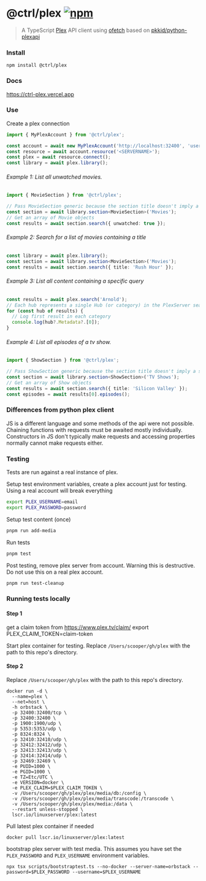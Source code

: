 # @ctrl/plex [![npm](https://badgen.net/npm/v/@ctrl/plex)](https://www.npmjs.com/package/@ctrl/plex)

> A TypeScript [Plex](https://www.plex.tv/) API client using [ofetch](https://github.com/unjs/ofetch) based on [pkkid/python-plexapi](https://github.com/pushingkarmaorg/python-plexapi)

### Install

```console
npm install @ctrl/plex
```

### Docs

https://ctrl-plex.vercel.app

### Use

Create a plex connection

```ts
import { MyPlexAccount } from '@ctrl/plex';

const account = await new MyPlexAccount('http://localhost:32400', 'username', 'password').connect();
const resource = await account.resource('<SERVERNAME>');
const plex = await resource.connect();
const library = await plex.library();
```

###### Example 1: List all unwatched movies.

```ts
import { MovieSection } from '@ctrl/plex';

// Pass MovieSection generic because the section title doesn't imply a section type.
const section = await library.section<MovieSection>('Movies');
// Get an array of Movie objects
const results = await section.search({ unwatched: true });
```

###### Example 2: Search for a list of movies containing a title

```ts
const library = await plex.library();
const section = await library.section<MovieSection>('Movies');
const results = await section.search({ title: 'Rush Hour' });
```

###### Example 3: List all content containing a specific query

```ts
const results = await plex.search('Arnold');
// Each hub represents a single Hub (or category) in the PlexServer search (movie, actor, etc)
for (const hub of results) {
  // Log first result in each category
  console.log(hub?.Metadata?.[0]);
}
```

###### Example 4: List all episodes of a tv show.

```ts
import { ShowSection } from '@ctrl/plex';

// Pass ShowSection generic because the section title doesn't imply a section type.
const section = await library.section<ShowSection>('TV Shows');
// Get an array of Show objects
const results = await section.search({ title: 'Silicon Valley' });
const episodes = await results[0].episodes();
```

### Differences from python plex client

JS is a different language and some methods of the api were not possible.
Chaining functions with requests must be awaited mostly individually. Constructors in JS don't typically make requests
and accessing properties normally cannot make requests either.

### Testing

Tests are run against a real instance of plex.

Setup test environment variables, create a plex account just for testing. Using a real account will break everything

```sh
export PLEX_USERNAME=email
export PLEX_PASSWORD=password
```

Setup test content (once)

```sh
pnpm run add-media
```

Run tests

```sh
pnpm test
```

Post testing, remove plex server from account. Warning this is destructive. Do not use this on a real plex account.

```sh
pnpm run test-cleanup
```

### Running tests locally

#### Step 1

get a claim token from https://www.plex.tv/claim/
export PLEX_CLAIM_TOKEN=claim-token

Start plex container for testing. Replace `/Users/scooper/gh/plex` with the path to this repo's directory.

#### Step 2
Replace `/Users/scooper/gh/plex` with the path to this repo's directory.

```console
docker run -d \
  --name=plex \
  --net=host \
  -h orbstack \
  -p 32400:32400/tcp \
  -p 32400:32400 \
  -p 1900:1900/udp \
  -p 5353:5353/udp \
  -p 8324:8324 \
  -p 32410:32410/udp \
  -p 32412:32412/udp \
  -p 32413:32413/udp \
  -p 32414:32414/udp \
  -p 32469:32469 \
  -e PUID=1000 \
  -e PGID=1000 \
  -e TZ=Etc/UTC \
  -e VERSION=docker \
  -e PLEX_CLAIM=$PLEX_CLAIM_TOKEN \
  -v /Users/scooper/gh/plex/plex/media/db:/config \
  -v /Users/scooper/gh/plex/plex/media/transcode:/transcode \
  -v /Users/scooper/gh/plex/plex/media:/data \
  --restart unless-stopped \
  lscr.io/linuxserver/plex:latest
```

Pull latest plex container if needed

```console
docker pull lscr.io/linuxserver/plex:latest
```

bootstrap plex server with test media. This assumes you have set the `PLEX_PASSWORD` and `PLEX_USERNAME` environment variables.

```console
npx tsx scripts/bootstraptest.ts --no-docker --server-name=orbstack --password=$PLEX_PASSWORD --username=$PLEX_USERNAME
```
